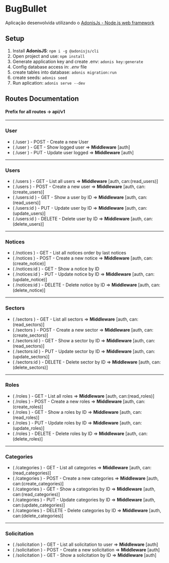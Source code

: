 # BugBullet

Aplicação desenvolvida utilizando o [AdonisJs - Node.js web framework](https://adonisjs.com/)

## Setup

1. Install **AdonisJS**: `npm i -g @adonisjs/cli`
2. Open project and use: `npm install`
3. Generate application key and create .env: `adonis key:generate`
4. Config database access in: *.env* file
5. create tables into database: `adonis migration:run`
6. create seeds: `adonis seed`
7. Run aplication: `adonis serve --dev`

## Routes Documentation

#### Prefix for all routes -> api/v1

---
### User
- ( /user ) - POST - Create a new User
- ( /user ) - GET - Show logged user => **Middleware** [auth]
- ( /user ) - PUT - Update user logged => **Middleware** [auth]
---
### Users
- ( /users ) - GET - List all users => **Middleware** [auth, can:(read_users)]
- ( /users ) - POST - Create a new user => **Middleware** [auth, can:(create_users)]
- ( /users:id ) - GET - Show a user by ID => **Middleware** [auth, can:(read_users)]
- ( /users:id ) - PUT - Update user by ID => **Middleware** [auth, can:(update_users)]
- ( /users:id ) - DELETE - Delete user by ID => **Middleware** [auth, can:(delete_users)]
---
### Notices
- ( /notices ) - GET - List all notices order by last notices
- ( /notices ) - POST - Create a new notice => **Middleware** [auth, can:(create_notice)]
- ( /notices:id ) - GET - Show a notice by ID
- ( /notices:id ) - PUT - Update notice by ID => **Middleware** [auth, can:(update_notice)]
- ( /notices:id ) - DELETE - Delete notice by ID => **Middleware** [auth, can:(delete_notice)]
---
### Sectors
- ( /sectors ) - GET - List all sectors => **Middleware** [auth, can:(read_sectors)]
- ( /sectors ) - POST - Create a new sector => **Middleware** [auth, can:(create_sectors)]
- ( /sectors:id ) - GET - Show a sector by ID => **Middleware** [auth, can:(read_sectors)]
- ( /sectors:id ) - PUT - Update sector by ID => **Middleware** [auth, can:(update_sectors)]
- ( /sectors:id ) - DELETE - Delete sector by ID => **Middleware** [auth, can:(delete_sectors)]
---
### Roles
- ( /roles ) - GET - List all roles => **Middleware** [auth, can:(read_roles)]
- ( /roles ) - POST - Create a new roles => **Middleware** [auth, can:(create_roles)]
- ( /roles ) - GET - Show a roles by ID => **Middleware** [auth, can:(read_roles)]
- ( /roles ) - PUT - Update roles by ID => **Middleware** [auth, can:(update_roles)]
- ( /roles ) - DELETE - Delete roles by ID => **Middleware** [auth, can:(delete_roles)]
---
### Categories
- ( /categories ) - GET - List all categories => **Middleware** [auth, can:(read_categories)]
- ( /categories ) - POST - Create a new categories => **Middleware** [auth, can:(create_categories)]
- ( /categories ) - GET - Show a categories by ID => **Middleware** [auth, can:(read_categories)]
- ( /categories ) - PUT - Update categories by ID => **Middleware** [auth, can:(update_categories)]
- ( /categories ) - DELETE - Delete categories by ID => **Middleware** [auth, can:(delete_categories)]
---
### Solicitation
- ( /solicitation ) - GET - List all solicitation to user => **Middleware** [auth]
- ( /solicitation ) - POST - Create a new solicitation => **Middleware** [auth]
- ( /solicitation ) - GET - Show a solicitation by ID => **Middleware** [auth]
